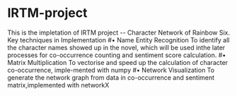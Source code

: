 # IRTM-project
This is the impletation of IRTM project -- Character Network of Rainbow Six.
Key techniques in Implementation
#•  Name Entity Recognition
To identify all the character names showed up in the novel, which will be used inthe later processes for co-occurrence counting and sentiment score calculation.
#•  Matrix Multiplication
To  vectorise  and  speed  up  the  calculation  of  character  co-occurrence,  imple-mented with numpy
#•  Network Visualization
To generate the network graph from data in co-occurrence and sentiment matrix,implemented with networkX
